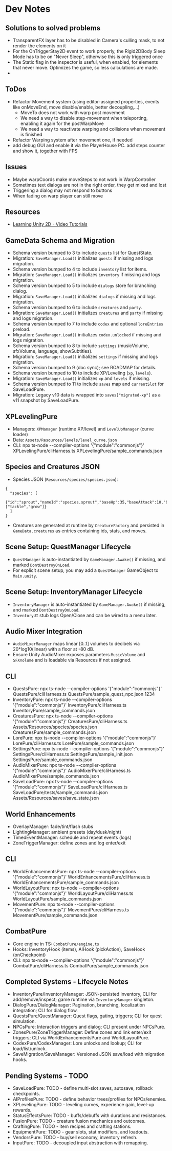 # Dev Notes

## Solutions to solved problems
- TransparentFX layer has to be disabled in Camera's culling mask, to not render the elements on it
- For the OnTriggerStay2D event to work properly, the Rigid2DBody Sleep Mode has to be on "Never Sleep", otherwise this is only triggered once
- The Static flag in the inspector is useful, when enabled, for elements that never move. Optimizes the game, so less calculations are made.
-

## ToDos
- Refactor Movement system (using editor-assigned properties, events like onMoveEnd, move disable/enable, better decoupling,...)
	- MoveTo does not work with warp post movement
	- We need a way to disable step-movement when teleporting, enabling it again for the postWarpMove
	- We need a way to reactivate warping and collisions when movement is finished
- Refactor Warping system after movement one, if needed
- add debug GUI and enable it via the PlayerHouse PC. add steps counter and show it, together with FPS


## Issues
- Maybe warpCoords make moveSteps to not work in WarpController
- Sometimes text dialogs are not in the right order, they get mixed and lost
- Triggering a dialog may not respond to buttons
- When fading on warp player can still move


## Resources
- [Learning Unity 2D - Video Tutorials](https://www.youtube.com/playlist?list=PL0dOETTrhWWCuWcl2OjB3GfvrlfWEzx18)

## GameData Schema and Migration
- Schema version bumped to 3 to include `quests` list for QuestState.
- Migration: `SaveManager.Load()` initializes `quests` if missing and logs migration.
- Schema version bumped to 4 to include `inventory` list for items.
- Migration: `SaveManager.Load()` initializes `inventory` if missing and logs migration.
- Schema version bumped to 5 to include `dialogs` store for branching dialog.
- Migration: `SaveManager.Load()` initializes `dialogs` if missing and logs migration.
- Schema version bumped to 6 to include `creatures` and `party`.
- Migration: `SaveManager.Load()` initializes `creatures` and `party` if missing and logs migration.
- Schema version bumped to 7 to include `codex` and optional `loreEntries` preload.
- Migration: `SaveManager.Load()` initializes `codex.unlocked` if missing and logs migration.
- Schema version bumped to 8 to include `settings` (musicVolume, sfxVolume, language, showSubtitles).
- Migration: `SaveManager.Load()` initializes `settings` if missing and logs migration.
- Schema version bumped to 9 (doc sync); see ROADMAP for details.
- Schema version bumped to 10 to include XP/Leveling (`xp`, `levels`).
- Migration: `SaveManager.Load()` initializes `xp` and `levels` if missing.
 - Schema version bumped to 11 to include `saves` map and `currentSlot` for SaveLoadPure.
 - Migration: Legacy v10 data is wrapped into `saves["migrated-xp"]` as a v11 snapshot by SaveLoadPure.

## XPLevelingPure
- Managers: `XPManager` (runtime XP/level) and `LevelUpManager` (curve loader)
- Data: `Assets/Resources/levels/level_curve.json`
- CLI: npx ts-node --compiler-options '{"module":"commonjs"}' XPLevelingPure/cliHarness.ts XPLevelingPure/sample_commands.json

## Species and Creatures JSON
- Species JSON (`Resources/species/species.json`):
```
{
  "species": [
    {"id":"sprout","nameId":"species.sprout","baseHp":35,"baseAttack":10,"baseDefense":8,"baseSpeed":12,"captureRate":60,"allowedMoves":["tackle","grow"]}
  ]
}
```
- Creatures are generated at runtime by `CreatureFactory` and persisted in `GameData.creatures` as entries containing ids, stats, and moves.

## Scene Setup: QuestManager Lifecycle
- `QuestManager` is auto-instantiated by `GameManager.Awake()` if missing, and marked `DontDestroyOnLoad`.
- For explicit scene setup, you may add a `QuestManager` GameObject to `Main.unity`.

## Scene Setup: InventoryManager Lifecycle
- `InventoryManager` is auto-instantiated by `GameManager.Awake()` if missing, and marked `DontDestroyOnLoad`.
- `InventoryUI` stub logs Open/Close and can be wired to a menu later.

## Audio Mixer Integration
- `AudioMixerManager` maps linear [0..1] volumes to decibels via 20*log10(linear) with a floor at -80 dB.
- Ensure Unity AudioMixer exposes parameters `MusicVolume` and `SFXVolume` and is loadable via Resources if not assigned.

## CLI
- QuestsPure: npx ts-node --compiler-options '{"module":"commonjs"}' QuestsPure/cliHarness.ts QuestsPure/sample_quest_npc.json 1234
- InventoryPure: npx ts-node --compiler-options '{"module":"commonjs"}' InventoryPure/cliHarness.ts InventoryPure/sample_commands.json
- CreaturesPure: npx ts-node --compiler-options '{"module":"commonjs"}' CreaturesPure/cliHarness.ts Assets/Resources/species/species.json CreaturesPure/sample_commands.json
- LorePure: npx ts-node --compiler-options '{"module":"commonjs"}' LorePure/cliHarness.ts LorePure/sample_commands.json
- SettingsPure: npx ts-node --compiler-options '{"module":"commonjs"}' SettingsPure/cliHarness.ts SettingsPure/sample_init.json SettingsPure/sample_commands.json
- AudioMixerPure: npx ts-node --compiler-options '{"module":"commonjs"}' AudioMixerPure/cliHarness.ts AudioMixerPure/sample_commands.json
 - SaveLoadPure: npx ts-node --compiler-options '{"module":"commonjs"}' SaveLoadPure/cliHarness.ts SaveLoadPure/tests/sample_commands.json Assets/Resources/saves/save_state.json

## World Enhancements
- OverlayManager: fade/tint/flash stubs
- LightingManager: ambient presets (day/dusk/night)
- TimedEventManager: schedule and repeat events (logs)
- ZoneTriggerManager: define zones and log enter/exit

## CLI
- WorldEnhancementsPure: npx ts-node --compiler-options '{"module":"commonjs"}' WorldEnhancementsPure/cliHarness.ts WorldEnhancementsPure/sample_commands.json
- WorldLayoutPure: npx ts-node --compiler-options '{"module":"commonjs"}' WorldLayoutPure/cliHarness.ts WorldLayoutPure/sample_commands.json
- MovementPure: npx ts-node --compiler-options '{"module":"commonjs"}' MovementPure/cliHarness.ts MovementPure/sample_commands.json

## CombatPure
- Core engine in TS: `CombatPure/engine.ts`
- Hooks: InventoryHook (items), AIHook (pickAction), SaveHook (onCheckpoint)
- CLI: npx ts-node --compiler-options '{"module":"commonjs"}' CombatPure/cliHarness.ts CombatPure/sample_commands.json

## Completed Systems - Lifecycle Notes
- InventoryPure/InventoryManager: JSON-persisted inventory, CLI for add/remove/inspect; game runtime via `InventoryManager` singleton.
- DialogPure/DialogManager: Pagination, branching, localization integration; CLI for dialog flow.
- QuestsPure/QuestManager: Quest flags, gating, triggers; CLI for quest simulation.
- NPCsPure: Interaction triggers and dialog; CLI present under NPCsPure.
- ZonesPure/ZoneTriggerManager: Define zones and link enter/exit triggers; CLI via WorldEnhancementsPure and WorldLayoutPure.
- CodexPure/CodexManager: Lore unlocks and lookup; CLI for load/list/unlock.
- SaveMigration/SaveManager: Versioned JSON save/load with migration hooks.

## Pending Systems - TODO
- SaveLoadPure: TODO - define multi-slot saves, autosave, rollback checkpoints.
- AIProfilesPure: TODO - define behavior trees/profiles for NPCs/enemies.
- XPLevelingPure: TODO - leveling curves, experience gain, level-up rewards.
- StatusEffectsPure: TODO - buffs/debuffs with durations and resistances.
- FusionPure: TODO - creature fusion mechanics and outcomes.
- CraftingPure: TODO - item recipes and crafting stations.
- EquipmentPure: TODO - gear slots, stat modifiers, and loadouts.
- VendorsPure: TODO - buy/sell economy, inventory refresh.
- InputPure: TODO - decoupled input abstraction with remapping.
